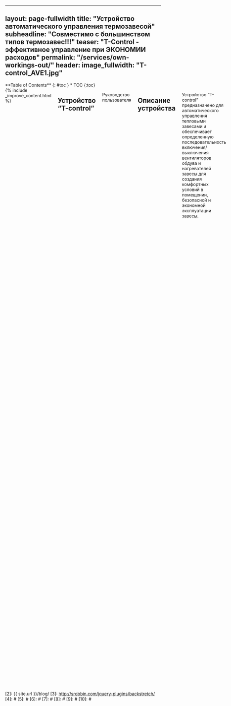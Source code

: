 
---
layout: page-fullwidth
title: "Устройство автоматического управления термозавесой"
subheadline: "Совместимо с большинством типов термозавес!!!"
teaser: "T-Control - эффективное управление при ЭКОНОМИИ расходов"
permalink: "/services/own-workings-out/"
header:
   image_fullwidth: "T-control_AVE1.jpg"
---
<div class="row">
<div class="medium-4 medium-push-8 columns" markdown="1">
<div class="panel radius" markdown="1">
**Table of Contents**
{: #toc }
*  TOC
{:toc}
</div>
</div><!-- /.medium-4.columns -->



<div class="medium-8 medium-pull-4 columns" markdown="1">
{% include _improve_content.html %}

##  Устройство “T-control”

Руководство пользователя
<img class="t60" src="{{ site.urlimg }}termo/t_ave_1_970.jpg" alt="">

    

<!--<a class="radius button small" href="{{ site.url }}{{ site.baseurl }}/documentation/">Check out the documentation for all the tricks ›</a>


 [1]: {{ site.url }}{{ site.baseurl }}/documentation/-->

##  Описание устройства

Устройство “T-control” предназначено для автоматического управления тепловыми
завесами и обеспечивает определенную последовательность включения/выключения 
вентиляторов обдува и нагревателей завесы для создания комфортных условий в 
помещении, безопасной и экономной эксплуатации завесы.

В состав устройства “T-control” входит термореле, кнопками управления которым 
или с пульта дистанционного управления (ДУ) устанавливаются необходимые 
температуры включения и выключения нагревателей. Нагреватели и обдув включаются,
если температура в помещении опускается ниже температуры включения и выключаются
при достижении температуры, превышающей температуру выключения. 

Выключение вентиляторов обдува происходит с задержкой, достаточной для остывания
нагревателей.

Для отсекания наружного воздуха (независимо от температуры) производится 
автоматическое включение вентиляторов обдува на 25-30c при получении сигнала 
об открывании двери  с бесконтактного датчика открывания двери.


##  Технические характеристики

*   Рабочее напряжение: 220В 50 Гц;
*   Максимальный ток нагрузки: 5А;
*   Пределы контроля температуры: от 1°C до 99°C;
*   Точность измерения температуры: 1°C;
*   Установка пределов температуры: от 1°C до 35°C;
*   Рабочий диапазон устройства: от -10°C до 60°C;
*   Выносной датчик температуры: DS18B20( с кабелем 1м);
*   Длительность работы по срабатыванию датчика открытия двери: 30с;
*   Время работы вентилятора после отключения нагревателей: не менее 30с;
*   Тип датчика открытия двери: бесконтактный;
*   Рабочая частота передачи датчика открытия двери: 433МГц;
*   Количество одновременно применяемых датчиков двери: 1;
*   Варианты управления устройством:
    Местное – выключателем и кнопками на корпусе устройства;
    Дистанционное – с ИК пульта дистанционного управления;
*   Габаритные размеры: 115х65х28 мм;
*   Масса: не более 0,2 кГ. 

В комплект поставки устройства входят:
*   устройство “T-control”;
*   Выносной датчик температуры.

    Опционально: 
*   ИК пульт дистанционного управления;
*   Комплект беспроводного датчика открытия двери;
*   Радиодатчик движения

##  Внешний вид и органы управления устройства
<!--The [page/post format]({{ site.url }}{{ site.baseurl }}/design/page/) has no sidebar by default, its content is centered and beneath the content the visitor gets some metadata like categories, tags, date and author if provided via data in front matter of the post.
use in front matter via: `layout: page`-->
<img class="t60" src="{{ site.urlimg }}termo/t_ave_970.jpg" alt="">

##  Схема подключения “T-control” к тепловой завесе FRICO AD200E
<!--Page/Post with a left or right sidebar
If you want to show the sidebar, just enter `sidebar: left` or `sidebar: right` in front matter, and *whoops, there it is*! To customize the content of the sidebar, open `_includes/sidebar`.-->
<img class="t60" src="{{ site.urlimg }}termo/t_sheme_AVE.png" alt="">

### Подключение платы устройства к термозавесе
<!--Page/Post with or without metadata
If you want to show metadata like categories, tags and date at the end of the page, just enter `show_meta: true`. It's on by default. You can change it via `_config.yml`. To turn of metadata just enter – *yes, you guessed right* – `show_meta: false`.-->
<img class="t60" src="{{ site.urlimg }}termo/T_plate_970.jpg" alt="">


##  Опциональные элементы к устройству “T-control”: 
<!--Page Full Width
If you want full control of styling a page, then use the [page fullwidth template]({{ site.url }}{{ site.baseurl }}/design/page-fullwidth/). To set up a grid, just use the [foundation grid system](http://foundation.zurb.com/docs/components/grid.html).
use in front matter via: `layout: page-fullwidth`-->


### ИК пульт дистанционного управления
<!--Frontpage
This template is special. It allows you to define three *widgets* which are displayed with a headline, image, description and a link to the content. It's used for the [homepage]({{ site.url }}{{ site.baseurl }}) of this website.

use in front matter via: `layout: frontpage`-->
Внимание! Кнопка включения/выключения пульта управления и кнопки
выбора активны и управляют работой “T-control” (и завесы) только 
при ВКЛЮЧЕННОМ положении выключателя питания на корпусе “T-control”.

<img class="t60" src="{{ site.urlimg }}termo/t_pult_970.jpg" alt="">

### Беспроводный датчик положения двери
Беспроводный датчик  положения двери  устанавливается на неподвижной
части дверной облицовки. Магнитная метка – на подвижной части
двери, напротив датчика (при закрытом состоянии двери)

<img class="t60" src="{{ site.urlimg }}termo/t_door_sensor_970.jpg" alt="">

## Органы управления "T-control"
<img class="t60" src="{{ site.urlimg }}termo/T_adjust.jpg" alt="">
На левой боковой стороне корпуса расположен выключатель питания устройства со встроенным светодиодом.

На передней панели корпуса устройства расположен шестиэлементный индикатор

(Температура включения нагревателей – Текущая температура – Температура отключения нагревателей).
Значения желаемых температур включения и отключения нагревателей завесы устанавливаются с помощью
кнопок на передней панели устройства или с пульта ДУ. 
Кнопки управления «Меньше», «Больше» располагаются под соответствующими индикаторами.
Два центральных индикатора отображают текущее значение температуры.
В центральной части передней панели расположен ИК приемник сигналов ДУ. 

В правой части передней панели находятся 4 индикаторных светодиода, отображающих состояние
и режим работы устройства. 

Верхний светодиод светится красным  светом при включении устройства выключателем питания.
Управление вентилятором и нагревателями завесы при этом происходит автоматически, в соответствии с установленными значениями температур включения и выключения нагревателей и выбранными 
режимами обдува и нагрева.

Второй сверху светодиод кратковременно вспыхивает синим светом при срабатывании датчика 
открывания двери. 
Третий светодиод отображает режим работы вентилятора обдува – светится зеленым светом при выборе
номинальной скорости обдува и красным – при выборе максимальной.

Нижний светодиод показывает режим использования нагревателей. Зеленый свет – при использовании
половинной мощности, красный – полной мощности.  

Выносной датчик температуры подключается к разъему на правой боковой стороне корпуса. Датчик  
желательно располагать вне потока воздуха от термозавесы.

Выбор режимов и параметров работы устройства “T-control” производится с пульта ДУ 
(полный вариант управления) или кнопками на панели устройства 
(только выбор температур включения и выключения нагревателей). Внешний вид и назначение 
органов управления пульта ДУ приведены на рисунке.

В исходном состоянии (заводские настройки) устройство управления “T-control” обеспечивает
подключение обоих нагревателей при максимальной интенсивности обдува в заданном диапазоне 
температур, а также по сигналу от датчика открывания двери или датчика движения.


*### Порядок подключения и управления устройством “T-control”
*Внимание! Перед началом работ по подключению устройства убедитесь в том, что трехфазное
напряжение с нагревателей завесы и однофазное напряжение 220В цепей управления вентиляторами 
и контакторами нагревателей отключены!** 

В соответствии с инструкцией по монтажу завесы снять боковую крышку завесы Frico AD200E,
направляющую решетку воздуховода и защитную крышку коммутационного блока.
Удалить 4 крепежных винта и снять заднюю крышку устройства  “T-control”. В удобном для 
выведения кабелей управления месте подготовить отверстие. Шестипроводным кабелем управления 
в соответствии с п.4  «Схема подключения устройства» соединить разъемы термозавесы и устройства.
Напряжение питания подается от термозавесы путем подключения к зажимным разъемам N,L 
в нижней части устройства “T-control” . 
**Соблюдение фазности подключения обязательно!**
Выходы управления режимами работы завесы 5,6,8,9 устройства соединить с соответствующими 
винтовыми разъемами 5,6,8,9 завесы. 
Закрыть заднюю крышку устройства и с помощью двухстороннего скотча закрепить “T-control” 
в удобном для визуального контроля работоспособности и настройки месте.
Подключить выносной датчик температуры в разъем на корпусе устройства и закрепить его 
вне прямого потока воздуха от вентиляторов завесы. 
Восстановить снятые детали воздушной завесы. Подключить электропитание завесы. 
Установить батарею питания в корпус беспроводного датчика положения  двери.
С помощью двухстороннего скотча закрепить датчик на предварительно обезжиренную неподвижную
поверхность (короб) двери. Установить двери в закрытое положение и закрепить магнитную метку 
в максимальной близости от датчика. Убедиться, что при взаимном смещении датчика и метки
кратковременно срабатывает светодиод в корпусе датчика.


### Управление режимом работы устройства с пульта ДУ:
* Включить питание “T-control” тумблером на боковой стенке. Включаются индикаторные 
светодиоды предустановленных режимов и индикатор температур.
* Проверить наличие батарей питания в пульте ДУ.
* Направить пульт в сторону “T-control” и кратковременно нажать кнопку входа в режим 
программирования. Начинают пульсировать цифры температуры включения нагревателей. 
С помощью кнопок VOL установить желаемое значение температуры.
* Нажать кнопку  CH> и установить температуру выключения нагревателей с помощью кнопок VOL. 
Желательно устанавливать разницу температур не менее 2-3 градусов.
* При следующем нажатии CH> устанавливается режим работы вентиляторов обдува 
(пониженная скорость – зеленый, полная – красный светодиод).
* При следующем нажатии CH> устанавливается режим работы нагревателей завесы 
(половинная мощность – зеленый, полная – красный светодиод).
* Дальнейшее нажатие CH> снова приводит в режим установки температуры включения 
нагревателей и т.д. Движение по выбору режимов в обратном порядке осуществляется кнопкой CH<.
* Выйти из режима программирования, повторно нажав кнопку входа в режим программирования.

**Внимание! Кнопка «POWER» пульта ДУ позволяет удаленно включать/отключать завесу при включенном
тумблере питания «T-control».** 

Установка температур включения и выключения нагревателей доступна также путем нажатия 
соответствующих кнопок на передней панели устройства.
Если текущее значение температуры ниже температуры включения нагревателей, происходит 
включение режима обдува подогретым воздухом.

* Проверить взаимодействие устройства с датчиком положения двери, для чего открыть дверь, 
сместив магнитную метку относительно датчика. Должен кратковременно засветиться синий 
индикаторный светодиод устройства “T-control” и включиться вентилятор обдува. 

**Внимание: если нет реакции завесы на сигнал датчика положения двери, проверьте и замените 
батарею питания датчика.**

## Дополнительные возможности
Устройство “T-control” может работать с другими типами радиодатчиков частотой 433МГц, 
например, датчиками движения. Для подключения нештатного датчика к устройству “T-control”
необходимо:
* Выключить питание устройства “T-control”  тумблером на боковой стенке.
* Одновременно нажать две средние кнопки установки температур на передней панели.
* Включить тумблер. Удерживать кнопки до появления мерцающего свечения синего светодиода. Отпустить кнопки.
* Вызвать срабатывание регистрируемого  радиодатчика. Синий индикаторный светодиод переходит в режим постоянного свечения.
* Повторно вызвать срабатывание радиодатчика и убедиться в включении режима обдува

## Иллюстрация режимов работы термозавесы под управлением "T-Control"

<!--With foundation responsive videos are easy. [More ›](http://foundation.zurb.com/docs/components/flex_video.html)

<div class="flex-video">
        <iframe width="1280" height="720" src="//www.youtube.com/embed/WoHxoz_0ykI" frameborder="0" allowfullscreen></iframe>
</div>-->
<img class="t60" src="{{ site.urlimg }}termo/TERMO_CLIP.gif" alt="">

<!--### Code to use for flexible videos

{% highlight html %}
<div class="flex-video">
  <iframe with video />
</div>
{% endhighlight %}


<img class="t60" src="{{ site.urlimg }}header_homepage_13.jpg" alt="">

## Images: Title, Thumbnails, Homepage   {#images}

There are several types of images you can define via front matter. If you want to change the images used in the header have a look at [Style your Header]({{ site.url }}/headers/). 


### Title Images

~~~
image:
    title: image.jpg
~~~


### Thumbnails

Thumbnails are used on archive pages like the [blog index][2]. They have a size of 150x150 pixels. Define them in front matter like this:

~~~
image:
    thumb: thumbnail_image.jpg
~~~


### Homepage Image

If you want to feature an article on the homepage with a huge image, then use the homepage image with a width of 970 pixels. If no homepage image is defined *Feeling Responsive* writes instead *New Blog Articles* over the blog entries. Define the homepage image like this:

~~~
image:
    homepage: header_homepage_13.jpg
~~~



### Captions with URL

Sometimes you want to give credit to the creator of your images, maybe with a link. Especially when you use Creative Commons-images like I do for this website. Just add the following front matter and *Feeling Responsive* does the rest:

~~~
image:
    title: header_image.jpg
    caption: Image by Phlow
    caption_url: "http://phlow.de/"
~~~

### Define all images for an article

~~~
image:
    title: title_image.jpg
    thumb: thumbnail_image.jpg
    homepage: header_homepage_13.jpg
    caption: Image by Phlow
    caption_url: "http://phlow.de/"
~~~


<small markdown="1">[Up to table of contents](#toc)</small>
{: .text-right }


## Create a Table of Contents
{: .t60}

With the Kramdown parser for Markdown you can render a table of contents for your documents. Just insert the following HTML in your post before the actual content. More information on [»Automatic ›Table of Contents‹ Generation«][1].

### Bare Bones Version
{% highlight html %}
### Table of Contents
*  Auto generated table of contents
{:toc}
{% endhighlight %}

### Foundation panel version

{% highlight html %}
<div class="panel radius" markdown="1">
**Table of Contents**
{: #toc }
*  TOC
{:toc}
</div>
{% endhighlight %}
<small markdown="1">[Up to table of contents](#toc)</small>
{: .text-right }

## Breadcrumbs

To turn on breadcrumbs, just use...

{% highlight html %}
breadcrumb: true
{% endhighlight %}


## Includes
{: .t60}

Includes can be very helpful to spice up your content. You can use includes in your Markdown-files with ease: Just call them with some Liquid code.

### list-posts.html

The `list-posts.html`-include is a loop to list posts. It's a helper to add some additional content fast and easy. You can use it in individual posts for example. Which parameters you use, depends on you.

Possible parameter for the loop:

- entries › define the number of entries to show
- offset › define the offset (number of entries to skip before displaying the first one)
- category › define **only one** category to display according entries

The loop looks like this when you use all parameters. Single parameters are possible of course.

~~~
{% raw %}{% include list-posts entries='3' offset='1' category='design' %}{% endraw %}
~~~

### next-previous-post-in-category.html

This include creates a next/previous link to a post of the same category using the first categories-variable in front matter.

~~~
{% raw %} {% include next-previous-post-in-category %}{% endraw %}
~~~


### improve_content

If your content is on Jekyll you can use this include to automatically generate a »Edit on GitHub Link« to give people a possibility to improve your content. Got the idea from [Ben Balters Blog](http://ben.balter.com/).

~~~
{% raw %}{% include _improve_content.html %}{% endraw %}
~~~


### list-collection

This include lets you loop through a collection to list all entries in that collection. If you set »published: false« in front matter of a collection page the page gots filtered out via unless. The following example loops through a collection called *wordpress*.

~~~
{% raw %}{% include list-collection collection='wordpress' %}{% endraw %}
~~~


### alert – Embed an alert in your content

This include lets you easily display an alert. To use the include no `.html` ending is necessary. You can use five different kinds of alerts: `warning`, `info`, `success`, `alert` and `text`. 

~~~
{% raw %}{% include alert warning='This is a warning.' %}
{% include alert info='An info box.' %}
{% include alert success='Yeah, you made it!' %}
{% include alert alert='Danger!' %}
{% include alert terminal='jekyll -serve' %}
{% include alert text='Just a note!' %}{% endraw %}
~~~

{% include alert warning='This is a warning.' %}
{% include alert info='An info box.' %}
{% include alert success='Yeah, you made it!' %}
{% include alert alert='Danger!' %}
{% include alert terminal='jekyll -serve' %}
{% include alert text='Just a note!' %}

You can even use `<html>`-tags inside the alert. Beware: Use " and ' properly.

~~~
{% raw %}{% include alert info='<em>Feeling Responsive</em> is listed on <a href="http://jekyllthemes.org/">http://jekyllthemes.org</a>' %}{% endraw %}
~~~

{% include alert info='<em>Feeling Responsive</em> is listed on <a href="http://jekyllthemes.org/">http://jekyllthemes.org</a>' %}

<small markdown="1">[Up to table of contents](#toc)</small>
{: .text-right }


## Javascript/Foundation modules

*Feeling Responsive* uses the foundation framework and some of its javascript components. I reduced the modules, to decrease page load and make the theme faster.

I only added one other javascript-module: [`backstretch`][3] by Scott Robbin. These modules are currently used by the theme and included in `javascript.min.js`. There is also a non-minified version, if you want to take a closer look: `javascript.js`.

~~~
/foundation/bower_components/foundation/js/vendor/jquery.js'
/foundation/bower_components/foundation/js/vendor/fastclick.js'
/foundation/bower_components/foundation/js/foundation.accordion.js'
/foundation/bower_components/foundation/js/foundation.clearing.js'
/foundation/bower_components/foundation/js/foundation.dropdown.js'
/foundation/bower_components/foundation/js/foundation.equalizer.js'
/foundation/bower_components/foundation/js/foundation.magellan.js'
/foundation/bower_components/foundation/js/foundation.topbar.js'
/foundation/js/jquery.backstretch.js'
~~~

{% include _improve_content.html %}-->

</div><!-- /.medium-8.columns -->
</div><!-- /.row -->

 [1]: http://kramdown.gettalong.org/converter/html.html#toc
 [2]: {{ site.url }}/blog/
 [3]: http://srobbin.com/jquery-plugins/backstretch/
 [4]: #
 [5]: #
 [6]: #
 [7]: #
 [8]: #
 [9]: #
 [10]: #

